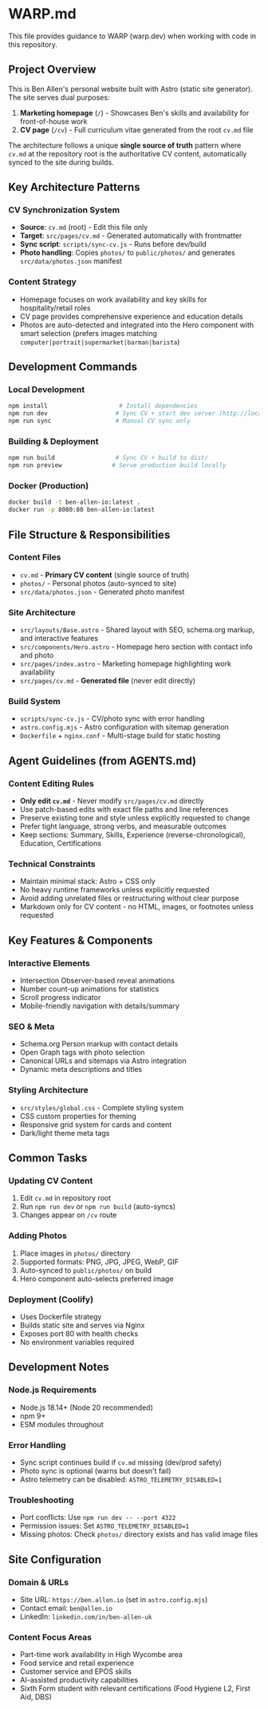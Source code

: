 # WARP.md

This file provides guidance to WARP (warp.dev) when working with code in this repository.

## Project Overview

This is Ben Allen's personal website built with Astro (static site generator). The site serves dual purposes:
1. **Marketing homepage** (`/`) - Showcases Ben's skills and availability for front-of-house work
2. **CV page** (`/cv`) - Full curriculum vitae generated from the root `cv.md` file

The architecture follows a unique **single source of truth** pattern where `cv.md` at the repository root is the authoritative CV content, automatically synced to the site during builds.

## Key Architecture Patterns

### CV Synchronization System
- **Source**: `cv.md` (root) - Edit this file only
- **Target**: `src/pages/cv.md` - Generated automatically with frontmatter
- **Sync script**: `scripts/sync-cv.js` - Runs before dev/build
- **Photo handling**: Copies `photos/` to `public/photos/` and generates `src/data/photos.json` manifest

### Content Strategy
- Homepage focuses on work availability and key skills for hospitality/retail roles
- CV page provides comprehensive experience and education details
- Photos are auto-detected and integrated into the Hero component with smart selection (prefers images matching `computer|portrait|supermarket|barman|barista`)

## Development Commands

### Local Development
```bash
npm install                    # Install dependencies
npm run dev                   # Sync CV + start dev server (http://localhost:4321)
npm run sync                  # Manual CV sync only
```

### Building & Deployment
```bash
npm run build                 # Sync CV + build to dist/
npm run preview              # Serve production build locally
```

### Docker (Production)
```bash
docker build -t ben-allen-io:latest .
docker run -p 8080:80 ben-allen-io:latest
```

## File Structure & Responsibilities

### Content Files
- `cv.md` - **Primary CV content** (single source of truth)
- `photos/` - Personal photos (auto-synced to site)
- `src/data/photos.json` - Generated photo manifest

### Site Architecture  
- `src/layouts/Base.astro` - Shared layout with SEO, schema.org markup, and interactive features
- `src/components/Hero.astro` - Homepage hero section with contact info and photo
- `src/pages/index.astro` - Marketing homepage highlighting work availability
- `src/pages/cv.md` - **Generated file** (never edit directly)

### Build System
- `scripts/sync-cv.js` - CV/photo sync with error handling
- `astro.config.mjs` - Astro configuration with sitemap generation
- `Dockerfile` + `nginx.conf` - Multi-stage build for static hosting

## Agent Guidelines (from AGENTS.md)

### Content Editing Rules
- **Only edit `cv.md`** - Never modify `src/pages/cv.md` directly
- Use patch-based edits with exact file paths and line references  
- Preserve existing tone and style unless explicitly requested to change
- Prefer tight language, strong verbs, and measurable outcomes
- Keep sections: Summary, Skills, Experience (reverse-chronological), Education, Certifications

### Technical Constraints
- Maintain minimal stack: Astro + CSS only
- No heavy runtime frameworks unless explicitly requested
- Avoid adding unrelated files or restructuring without clear purpose
- Markdown only for CV content - no HTML, images, or footnotes unless requested

## Key Features & Components

### Interactive Elements
- Intersection Observer-based reveal animations
- Number count-up animations for statistics
- Scroll progress indicator
- Mobile-friendly navigation with details/summary

### SEO & Meta
- Schema.org Person markup with contact details
- Open Graph tags with photo selection
- Canonical URLs and sitemaps via Astro integration
- Dynamic meta descriptions and titles

### Styling Architecture
- `src/styles/global.css` - Complete styling system
- CSS custom properties for theming
- Responsive grid system for cards and content
- Dark/light theme meta tags

## Common Tasks

### Updating CV Content
1. Edit `cv.md` in repository root
2. Run `npm run dev` or `npm run build` (auto-syncs)
3. Changes appear on `/cv` route

### Adding Photos
1. Place images in `photos/` directory
2. Supported formats: PNG, JPG, JPEG, WebP, GIF
3. Auto-synced to `public/photos/` on build
4. Hero component auto-selects preferred image

### Deployment (Coolify)
- Uses Dockerfile strategy
- Builds static site and serves via Nginx
- Exposes port 80 with health checks
- No environment variables required

## Development Notes

### Node.js Requirements
- Node.js 18.14+ (Node 20 recommended)
- npm 9+
- ESM modules throughout

### Error Handling
- Sync script continues build if `cv.md` missing (dev/prod safety)
- Photo sync is optional (warns but doesn't fail)
- Astro telemetry can be disabled: `ASTRO_TELEMETRY_DISABLED=1`

### Troubleshooting
- Port conflicts: Use `npm run dev -- --port 4322`
- Permission issues: Set `ASTRO_TELEMETRY_DISABLED=1`
- Missing photos: Check `photos/` directory exists and has valid image files

## Site Configuration

### Domain & URLs
- Site URL: `https://ben.allen.io` (set in `astro.config.mjs`)
- Contact email: `ben@allen.io`
- LinkedIn: `linkedin.com/in/ben-allen-uk`

### Content Focus Areas
- Part-time work availability in High Wycombe area
- Food service and retail experience
- Customer service and EPOS skills
- AI-assisted productivity capabilities
- Sixth Form student with relevant certifications (Food Hygiene L2, First Aid, DBS)
